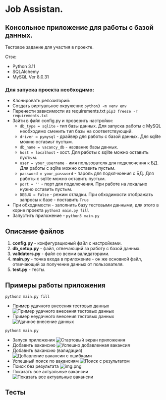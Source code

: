 # Job Assistan. 
## Консольное приложение для работы с базой данных.
Тестовое задание для участия в проекте.

Стэк:
- Python 3.11
- SQLAlchemy
- MySQL Ver 8.0.31

### Для запуска проекта необходимо:
- Клонировать репозиторий: 
- Создать виртуальное окружение
```python3 -m venv env```
- Перенести зависимости из requirements.txt ```pip3 freeze -r requirements.txt``` 
- Зайти в файл config.py и проверить настройки: 
    - ```db_type = sqlite``` - тип базы данных. Для запуска работы с MySQL необходимо сменить тип базы на соответствующий.
    - ```driver = pymysql``` - драйвер для работы с базой данных. Для sqlite можно оставиьт пустым.
    - ```db_name = vacancy_db``` - название базы данных.
    - ```host = localhost``` - хост. Для работы с sqlite можно оставить пустым.
    - ```user = your_username``` - имя пользователя для подключения к БД. Для работы с sqlite можно оставить пустым.
    - ```password = your_password``` - пароль для подклчюения с БД. Для работы с sqlite можно оставить пустым.
    - ```port = ''``` - порт для подключения. При работе на локально нужно оставить пустым.
    - ```DEBUG = False``` - режим отладки. При обходимости отображать запросы к базе - поставить ```True```
- При обходимости - заполнить базу тестовыми данными, для этого в корне проекта ```python3 main.py fill```
- Запустить приложение - ```python3 main.py```


## Описание файлов
1) **config.py** - конфигурационый файл с настройками.
2) **db_setup.py** - файл, отвечающий за работу с базой данных. 
3) **validators.py** - файл со всеми валидаторами.
4) **main.py** - точка входа в приложение - он же основной файл, отвечающий за получение данных от пользователя.
5) **test.py** - тесты.

## Примеры работы приложения
```python3 main.py fill```
- Пример удачного внесения тестовых данных
![Пример удачного внесения тестовых данных](img/successful_fill.png "main.py fill")
- Пример неудачного внесения тестовых данных
![Удачное внесение данных](img/unsuccessful_fill.png "main.py fill")

```python3 main.py```
- Запуск приложения
  ![Стартовый экран приложения](img/succesfull_start.png "main.py")
- Добавить вакансию
  ![Успешно добавленная вакансия](img/add_vacancy.png "main.py")
- Добавить вакансию (валидация)
  ![Добавление вакансии с ошибками](img/validation_adding.png "main.py")
- Успешный поиск по вакансиям
  ![Поиск с результатом](img/successfull_search.png "main.py")
- Поиск без результата
  ![img.png](img/unsuccessfull_search.png)
- Показать все актуальные вакансии
  ![Показать все актуальные вакансии](img/search_all.png "main.py")

## Тесты
